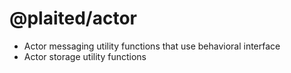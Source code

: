 # @plaited/actor

- Actor messaging  utility functions that use behavioral interface
- Actor storage utility functions